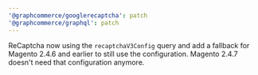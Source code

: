 ```yaml
---
'@graphcommerce/googlerecaptcha': patch
'@graphcommerce/graphql': patch
---
```


ReCaptcha now using the `recaptchaV3Config` query and add a fallback for Magento 2.4.6 and earlier to still use the configuration. Magento 2.4.7 doesn't need that configuration anymore.
